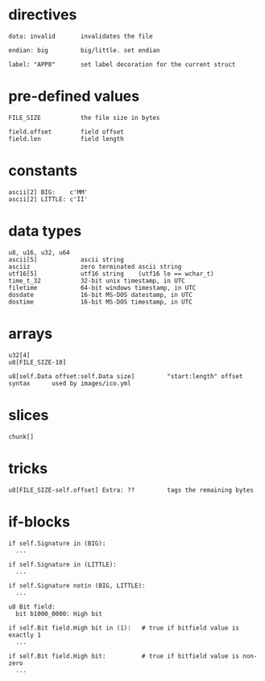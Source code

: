 # directives

    data: invalid       invalidates the file

    endian: big         big/little. set endian

    label: "APP0"       set label decoration for the current struct


# pre-defined values

    FILE_SIZE           the file size in bytes

    field.offset        field offset
    field.len           field length


# constants

    ascii[2] BIG:    c'MM'
    ascii[2] LITTLE: c'II'


# data types

    u8, u16, u32, u64
    ascii[5]            ascii string
    asciiz              zero terminated ascii string
    utf16[5]            utf16 string    (utf16 le == wchar_t)
    time_t_32           32-bit unix timestamp, in UTC
    filetime            64-bit windows timestamp, in UTC
    dosdate             16-bit MS-DOS datestamp, in UTC
    dostime             16-bit MS-DOS timestamp, in UTC


# arrays

    u32[4]
    u8[FILE_SIZE-10]

    u8[self.Data offset:self.Data size]         "start:length" offset syntax      used by images/ico.yml


# slices

    chunk[]


# tricks

    u8[FILE_SIZE-self.offset] Extra: ??         tags the remaining bytes


# if-blocks

    if self.Signature in (BIG):
      ...

    if self.Signature in (LITTLE):
      ...

    if self.Signature notin (BIG, LITTLE):
      ...

    u8 Bit field:
      bit b1000_0000: High bit

    if self.Bit field.High bit in (1):   # true if bitfield value is exactly 1
      ...

    if self.Bit field.High bit:          # true if bitfield value is non-zero
      ...
